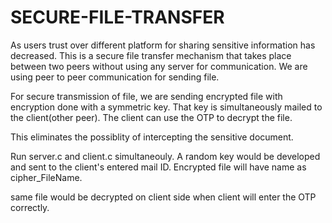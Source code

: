 # SECURE-FILE-TRANSFER

As users trust over different platform for sharing sensitive information has decreased. This is a secure file transfer mechanism that takes place between two peers without using any server for communication.   We are using peer to peer communication for sending file.

For secure transmission of file, we are sending encrypted file with encryption done with a symmetric key. That key is simultaneously mailed to the client(other peer). The client can use the OTP to decrypt the file. 

This eliminates the possiblity of intercepting the sensitive document. 

Run server.c and client.c simultaneouly. A random key would be developed and sent to the client's entered mail ID. Encrypted file will have name as cipher_FileName.  

same file would be decrypted on client side when client will enter the OTP correctly. 
